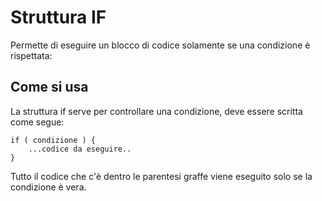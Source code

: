 # Struttura IF

Permette di eseguire un blocco di codice solamente se una condizione è rispettata:

## Come si usa

La struttura if serve per controllare una condizione, deve essere scritta come segue:

    if ( condizione ) {
        ...codice da eseguire..
    }

Tutto il codice che c'è dentro le parentesi graffe viene eseguito solo se la condizione è vera.